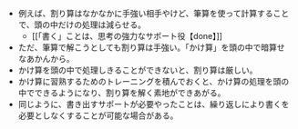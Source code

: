 - 例えば、割り算はなかなかに手強い相手やけど、筆算を使って計算することで、頭の中だけの処理は減らせる。
	- [[「書く」ことは、思考の強力なサポート役【done】]]
- ただ、筆算で解こうとしても割り算は手強い。「かけ算」を頭の中で暗算せなあかんから。
- かけ算を頭の中で処理しきることができないと、割り算は厳しい。
- かけ算に習熟するためのトレーニングを積んでおくと、かけ算の処理を頭の中でできるようになり、割り算を解く素地ができあがる。
- 同じように、書き出すサポートが必要やったことは、繰り返しにより書くを必要としなくすることが可能な場合がある。